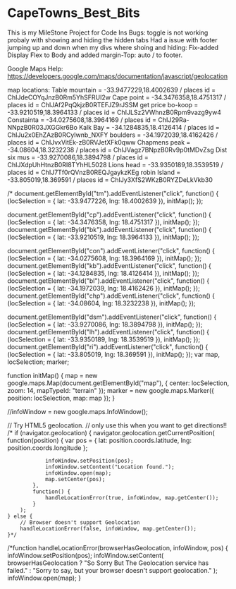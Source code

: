 # CapeTowns_Best_Bits

This is my MileStone Project for Code Ins
Bugs:
toggle is not working probaly with showing and hiding the hidden tabs
Had a issue with footer jumping up and down when my divs where shoing and hiding: Fix-added Display Flex to Body and added margin-Top: auto / to footer.

Google Maps Help: https://developers.google.com/maps/documentation/javascript/geolocation

map locations:
Table mountain = -33.9477229,18.4002639 / places id = ChIJdeCOYqJnzB0Rm5YhSFRUI2w
Cape point = -34.3476358,18.4751317 / places id = ChIJAf2PqQkjzB0RTEFJZ9rJSSM get price
bo-koop = -33.9210519,18.3964133 / places id = ChIJLSz2VWhnzB0Rpm9vazg9yw4
Constainta = -34.0275608,18.3964169 / places id = ChIJ29Ra-NNpzB0R03JXGGkr6Bo
Kalk Bay = -34.1284835,18.4126414 / places id = ChIJu2x0EhZAzB0RCyIwnb_NXFY
boulders = -34.1972039,18.4162426 / places id = ChIJvxVitEk-zB0RVJetXFk0qww
Chapmens peak = -34.08604,18.3232238 / places id = ChIJVagz7BNpzB0Rv9p0tMDvZsg
Dist six mus = -33.9270086,18.3894798 / places id = ChIJXdpUhHtnzB0RI8TYhHL5028
Lions head = -33.9350189,18.3539519 / places id = ChIJ7Tf0rQVnzB0REQJgaykzKEg
robin Island = -33.805019,18.369591 / places id = ChIJy3XfS2WKzB0RYZDeLkVkb30

/\*
document.getElementById("tm").addEventListener("click", function() {
(locSelection = { lat: -33.9477226, lng: 18.4002639 }), initMap();
});

document.getElementById("cp").addEventListener("click", function() {
(locSelection = { lat: -34.3476358, lng: 18.4751317 }), initMap();
});
document.getElementById("bk").addEventListener("click", function() {
(locSelection = { lat: -33.9210519, lng: 18.3964133 }), initMap();
});

document.getElementById("con").addEventListener("click", function() {
(locSelection = { lat: -34.0275608, lng: 18.3964169 }), initMap();
});
document.getElementById("kb").addEventListener("click", function() {
(locSelection = { lat: -34.1284835, lng: 18.4126414 }), initMap();
});
document.getElementById("bl").addEventListener("click", function() {
(locSelection = { lat: -34.1972039, lng: 18.4162426 }), initMap();
});
document.getElementById("chp").addEventListener("click", function() {
(locSelection = { lat: -34.08604, lng: 18.3232238 }), initMap();
});

document.getElementById("dsm").addEventListener("click", function() {
(locSelection = { lat: -33.9270086, lng: 18.3894798 }), initMap();
});
document.getElementById("lh").addEventListener("click", function() {
(locSelection = { lat: -33.9350189, lng: 18.3539519 }), initMap();
});
document.getElementById("ri").addEventListener("click", function() {
(locSelection = { lat: -33.805019, lng: 18.369591 }), initMap();
});
var map, locSelection;
marker;

function initMap() {
map = new google.maps.Map(document.getElementById("map"), {
center: locSelection,
zoom: 14,
mapTypeId: "terrain"
});
marker = new google.maps.Marker({ position: locSelection, map: map });
}

//infoWindow = new google.maps.InfoWindow();

// Try HTML5 geolocation.
// only use this when you want to get directions!!
/\* if (navigator.geolocation) {
navigator.geolocation.getCurrentPosition(
function(position) {
var pos = {
lat: position.coords.latitude,
lng: position.coords.longitude
};

    			infoWindow.setPosition(pos);
    			infoWindow.setContent("Location found.");
    			infoWindow.open(map);
    			map.setCenter(pos);
    		},
    		function() {
    			handleLocationError(true, infoWindow, map.getCenter());
    		}
    	);
    } else {
    	// Browser doesn't support Geolocation
    	handleLocationError(false, infoWindow, map.getCenter());
    }*/

/\*function handleLocationError(browserHasGeolocation, infoWindow, pos) {
infoWindow.setPosition(pos);
infoWindow.setContent(
browserHasGeolocation
? "So Sorry But The Geolocation service has failed."
: "Sorry to say, but your browser doesn't support geolocation."
);
infoWindow.open(map);
}
